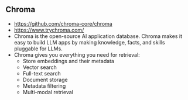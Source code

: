 ## Chroma
- https://github.com/chroma-core/chroma
- https://www.trychroma.com/
- Chroma is the open-source AI application database. Chroma makes it easy to build LLM apps by making knowledge, facts, and skills pluggable for LLMs.
- Chroma gives you everything you need for retrieval:
	- Store embeddings and their metadata
	- Vector search
	- Full-text search
	- Document storage
	- Metadata filtering
	- Multi-modal retrieval